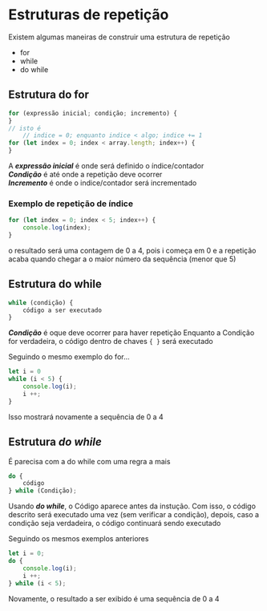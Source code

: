 # Estruturas de repetição

Existem algumas maneiras de construir uma estrutura de repetição<br>

* for
* while
* do while

## Estrutura do for

```javascript
for (expressão inicial; condição; incremento) {    
}
// isto é
    // indice = 0; enquanto indice < algo; indice += 1
for (let index = 0; index < array.length; index++) {
}
```

A ***expressão inicial*** é onde será definido o índice/contador<br>
***Condição*** é até onde a repetição deve ocorrer<br>
***Incremento*** é onde o indice/contador será incrementado<br>

### Exemplo de repetição de índice

```javascript
for (let index = 0; index < 5; index++) {
    console.log(index);
}
```

o resultado será uma contagem de 0 a 4, pois i começa em 0 e a repetição acaba quando chegar a o maior número da sequência (menor que 5)


## Estrutura do while

```javascript
while (condição) {
    código a ser executado
}
```

***Condição*** é oque deve ocorrer para haver repetição
Enquanto a Condição for verdadeira, o código dentro de chaves ``` { } ``` será executado<br>

Seguindo o mesmo exemplo do for...

```javascript
let i = 0
while (i < 5) {
    console.log(i);
    i ++;
}
```

Isso mostrará novamente a sequência de 0 a 4


## Estrutura ***do while***

É parecisa com a do while com uma regra a mais

```javascript
do {
    código
} while (Condição);
```

Usando ***do while***, o Código aparece antes da instução. Com isso, o código descrito será executado uma vez 
(sem verificar a condição), depois, caso a condição seja verdadeira, o código continuará sendo executado

Seguindo os mesmos exemplos anteriores

```javascript
let i = 0;
do {
    console.log(i);
    i ++;
} while (i < 5);
```

Novamente, o resultado a ser exibido é uma sequência de 0 a 4